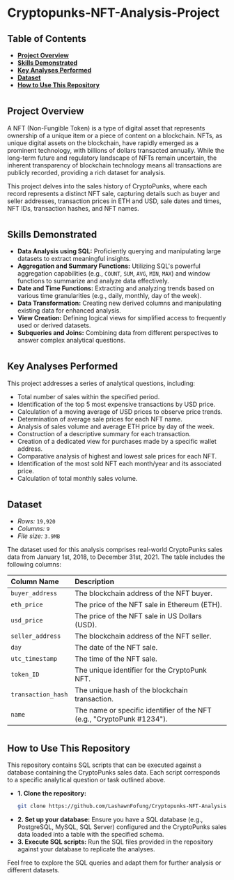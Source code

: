 # Cryptopunks-NFT-Analysis-Project

<h2>Table of Contents</h2>

- [<b>Project Overview</b>](https://github.com/LashawnFofung/Cryptopunks-NFT-Analysis-Project/blob/main/README.md#project-overview)
- [<b>Skills Demonstrated</b>](https://github.com/LashawnFofung/Cryptopunks-NFT-Analysis-Project/blob/main/README.md#skills-demonstrated)
- [<b>Key Analyses Performed</b>](https://github.com/LashawnFofung/Cryptopunks-NFT-Analysis-Project/blob/main/README.md#key-analyses-performed)
- [<b>Dataset</b>](https://github.com/LashawnFofung/Cryptopunks-NFT-Analysis-Project/blob/main/README.md#dataset)
- [<b>How to Use This Repository</b>](https://github.com/LashawnFofung/Cryptopunks-NFT-Analysis-Project/blob/main/README.md#how-to-use-this-repository)

<h1></h1>

<h2>Project Overview</h2>

A NFT (Non-Fungible Token) is a type of digital asset that represents ownership of a unique item or a piece of content on a blockchain. NFTs, as unique digital assets on the blockchain, have rapidly emerged as a prominent technology, with billions of dollars transacted annually. While the long-term future and regulatory landscape of NFTs remain uncertain, the inherent transparency of blockchain technology means all transactions are publicly recorded, providing a rich dataset for analysis.

This project delves into the sales history of CryptoPunks, where each record represents a distinct NFT sale, capturing details such as buyer and seller addresses, transaction prices in ETH and USD, sale dates and times, NFT IDs, transaction hashes, and NFT names.

<h1></h1>

<h2>Skills Demonstrated</h2>

- <b>Data Analysis using SQL:</b> Proficiently querying and manipulating large datasets to extract meaningful insights.
- <b>Aggregation and Summary Functions:</b> Utilizing SQL's powerful aggregation capabilities (e.g., `COUNT`, `SUM`, `AVG`, `MIN`, `MAX`) and window functions to summarize and analyze data effectively.
- <b>Date and Time Functions:</b> Extracting and analyzing trends based on various time granularities (e.g., daily, monthly, day of the week).
- <b>Data Transformation:</b> Creating new derived columns and manipulating existing data for enhanced analysis.
- <b>View Creation:</b> Defining logical views for simplified access to frequently used or derived datasets.
- <b>Subqueries and Joins:</b> Combining data from different perspectives to answer complex analytical questions.

<h1></h1>

<h2>Key Analyses Performed</h2>

This project addresses a series of analytical questions, including:
- Total number of sales within the specified period.
- Identification of the top 5 most expensive transactions by USD price.
- Calculation of a moving average of USD prices to observe price trends.
- Determination of average sale prices for each NFT name.
- Analysis of sales volume and average ETH price by day of the week.
- Construction of a descriptive summary for each transaction.
- Creation of a dedicated view for purchases made by a specific wallet address.
- Comparative analysis of highest and lowest sale prices for each NFT.
- Identification of the most sold NFT each month/year and its associated price.
- Calculation of total monthly sales volume.

<h1></h1>

<h2>Dataset</h2>

- <i>Rows:</i> `19,920`
- <i>Columns:</i> `9`
- <i>File size:</i> `3.9MB`

The dataset used for this analysis comprises real-world CryptoPunks sales data from January 1st, 2018, to December 31st, 2021. The table includes the following columns:

| Column Name      | Description                                     |
| :--------------- | :---------------------------------------------- |
| `buyer_address`  | The blockchain address of the NFT buyer.        |
| `eth_price`      | The price of the NFT sale in Ethereum (ETH).    |
| `usd_price`      | The price of the NFT sale in US Dollars (USD).  |
| `seller_address` | The blockchain address of the NFT seller.       |
| `day`           | The date of the NFT sale.                       |
| `utc_timestamp`           | The time of the NFT sale.                       |
| `token_ID`         | The unique identifier for the CryptoPunk NFT.   |
| `transaction_hash` | The unique hash of the blockchain transaction.  |
| `name`       | The name or specific identifier of the NFT (e.g., "CryptoPunk #1234"). |

<h1></h1>
  
<h2>How to Use This Repository</h2>

This repository contains SQL scripts that can be executed against a database containing the CryptoPunks sales data. Each script corresponds to a specific analytical question or task outlined above.
- <b>1. Clone the repository:</b>
  ```bash
  git clone https://github.com/LashawnFofung/Cryptopunks-NFT-Analysis-Project.git
  ```
- <b>2. Set up your database:</b> Ensure you have a SQL database (e.g., PostgreSQL, MySQL, SQL Server) configured and the CryptoPunks sales data loaded into a table with the specified schema.
- <b>3. Execute SQL scripts:</b> Run the SQL files provided in the repository against your database to replicate the analyses.

Feel free to explore the SQL queries and adapt them for further analysis or different datasets.
